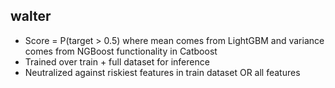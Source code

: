 ## walter

- Score = P(target > 0.5) where mean comes from LightGBM and variance comes from NGBoost functionality in Catboost
- Trained over train + full dataset for inference
- Neutralized against riskiest features in train dataset OR all features
